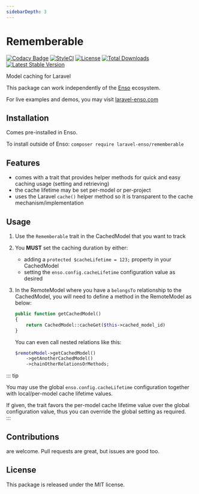 ```yaml
---
sidebarDepth: 3
---
```


# Rememberable

[![Codacy Badge](https://api.codacy.com/project/badge/Grade/2eba208ec82d485786715915ec75f8bf)](https://www.codacy.com/app/laravel-enso/Rememberable?utm_source=github.com&amp;utm_medium=referral&amp;utm_content=laravel-enso/Rememberable&amp;utm_campaign=Badge_Grade)
[![StyleCI](https://styleci.io/repos/90758167/shield?branch=master)](https://styleci.io/repos/90758167)
[![License](https://poser.pugx.org/laravel-enso/rememberable/license)](https://packagist.org/packages/laravel-enso/rememberable)
[![Total Downloads](https://poser.pugx.org/laravel-enso/rememberable/downloads)](https://packagist.org/packages/laravel-enso/rememberable)
[![Latest Stable Version](https://poser.pugx.org/laravel-enso/rememberable/version)](https://packagist.org/packages/laravel-enso/rememberable)

Model caching for Laravel

This package can work independently of the [Enso](https://github.com/laravel-enso/Enso) ecosystem.

For live examples and demos, you may visit [laravel-enso.com](https://www.laravel-enso.com)

## Installation

Comes pre-installed in Enso.

To install outside of Enso: `composer require laravel-enso/rememberable`

## Features

- comes with a trait that provides helper methods for quick and easy caching usage (setting and retrieving)
- the cache lifetime may be set per-model or per-project
- uses the Laravel `cache()` helper method so it is transparent to the cache mechanism/implementation

## Usage

1. Use the `Rememberable` trait in the CachedModel that you want to track

2. You **MUST** set the caching duration by either:
    - adding a `protected $cacheLifetime = 123;` property in your CachedModel
    - setting the `enso.config.cacheLifetime` configuration value as desired

3. In the RemoteModel where you have a `belongsTo` relationship to the CachedModel, 
you will need to define a method in the RemoteModel as below:

    ```php
    public function getCachedModel()
    {
        return CachedModel::cacheGet($this->cached_model_id)
    }
    ```

   You can even call nested relations like this:

    ```php
    $remoteModel->getCachedModel()
        ->getAnotherCachedModel()
        ->chainOtherRelationsOrMethods;
    ``` 

::: tip

You may use the global `enso.config.cacheLifetime` configuration together with local/per-model 
cache lifetime values. 

If given, the trait favors the per-model cache lifetime value over the global configuration value,
thus you can override the global setting as required.  
::: 
## Contributions

are welcome. Pull requests are great, but issues are good too.

## License

This package is released under the MIT license.
